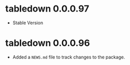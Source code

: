 <!-- NEWS.md is maintained by https://cynkra.github.io/fledge, do not edit -->

# tabledown 0.0.0.97

* Stable Version


# tabledown 0.0.0.96

* Added a `NEWS.md` file to track changes to the package.
